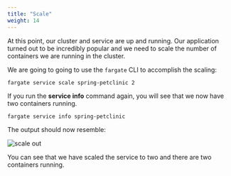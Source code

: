 ```yaml
---
title: "Scale"
weight: 14
---
```


At this point, our cluster and service are up and running. Our application
turned out to be incredibly popular and we need to scale the number of
containers we are running in the cluster.

We are going to going to use the `fargate` CLI to accomplish the scaling:

```
fargate service scale spring-petclinic 2
```

If you run the **service info** command again, you will see that we now have two
containers running.

```
fargate service info spring-petclinic
```

The output should now resemble:

![scale out](/images/application/fargate_service_info_2.png)

You can see that we have scaled the service to two and there are two containers
running.

